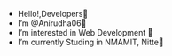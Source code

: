 -  Hello!,Developers👋
-  I’m @Anirudha06👾
- I’m interested in Web Development 👀
- I’m currently Studing in NMAMIT, Nitte🌱 
<!-- - 💞️ I’m looking to collaborate on ...
- 📫 How to reach me ... -->

<!---
Anirudha06/Anirudha06 is a ✨ special ✨ repository because its `README.md` (this file) appears on your GitHub profile.
You can click the Preview link to take a look at your changes.
--->
